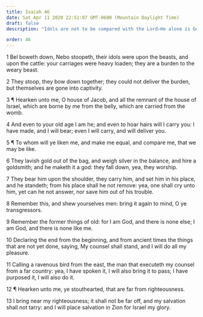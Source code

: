 ```yaml
---
title: Isaiah 46
date: Sat Apr 11 2020 22:51:07 GMT-0600 (Mountain Daylight Time)
draft: false
description: "Idols are not to be compared with the Lord—He alone is God and will save Israel."

order: 46
---
```

    
1 Bel boweth down, Nebo stoopeth, their idols were upon the beasts, and upon the cattle: your carriages were heavy loaden; they are a burden to the weary beast.

2 They stoop, they bow down together; they could not deliver the burden, but themselves are gone into captivity.

3 ¶ Hearken unto me, O house of Jacob, and all the remnant of the house of Israel, which are borne by me from the belly, which are carried from the womb.

4 And even to your old age I am he; and even to hoar hairs will I carry you: I have made, and I will bear; even I will carry, and will deliver you.

5 ¶ To whom will ye liken me, and make me equal, and compare me, that we may be like.

6 They lavish gold out of the bag, and weigh silver in the balance, and hire a goldsmith; and he maketh it a god: they fall down, yea, they worship.

7 They bear him upon the shoulder, they carry him, and set him in his place, and he standeth; from his place shall he not remove: yea, one shall cry unto him, yet can he not answer, nor save him out of his trouble.

8 Remember this, and shew yourselves men: bring it again to mind, O ye transgressors.

9 Remember the former things of old: for I am God, and there is none else; I am God, and there is none like me.

10 Declaring the end from the beginning, and from ancient times the things that are not yet done, saying, My counsel shall stand, and I will do all my pleasure.

11 Calling a ravenous bird from the east, the man that executeth my counsel from a far country: yea, I have spoken it, I will also bring it to pass; I have purposed it, I will also do it.

12 ¶ Hearken unto me, ye stouthearted, that are far from righteousness.

13 I bring near my righteousness; it shall not be far off, and my salvation shall not tarry: and I will place salvation in Zion for Israel my glory.
